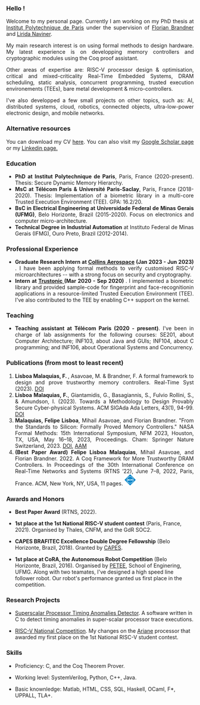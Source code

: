 
### Hello !

<div style="text-align: justify"> 

<p>Welcome to my personal page. Currently I am working on my PhD thesis at  <a href="https://www.ip-paris.fr/en">Institut Polytechnique de Paris</a> under the supervision of 
<a href="https://perso.telecom-paristech.fr/brandner/">Florian Brandner</a> and <a href="https://www.telecom-paris.fr/lirida-naviner?l=en">Lirida Naviner</a>.</p>

<p>My main research interest is on using formal methods to design hardware. My latest experience is on developping memory controllers and cryptographic modules using the Coq proof assistant. </p>

<p>Other areas of expertise are: RISC-V processor design & optimisation, critical and mixed-criticality Real-Time Embedded Systems, DRAM scheduling, static analysis, concurrent programming, trusted execution environements (TEEs), bare metal development & micro-controllers.</p>

<p>I've also developped a few small projects on other topics, such as: AI, distributed systems, cloud, robotics, connected objects, ultra-low-power electronic design, and mobile networks.</p>

</div>

### Alternative resources

<div style="text-align: justify"> 

<p>You can download my CV <a href="https://drive.google.com/file/d/1fKYhnXdA8HcoLMIbU-b36vtL8Se6CkI4/view?usp=drive_link"> here</a>. You can also visit my <a href="https://scholar.google.com/citations?user=05zNVBwAAAAJ&hl=en&oi=sra"> Google Scholar page </a> or my <a href="https://www.linkedin.com/in/felipe-lisboa/"> Linkedin page. </a> </p>

</div>

### Education

<div style="text-align: justify"> 

<ul>
<li> <strong>PhD at Institut Polytechnique de Paris</strong>, Paris, France (2020-present). Thesis: Secure Dynamic Memory Hierarchy.</li>
<li> <strong>MsC at Télécom Paris & Université Paris-Saclay</strong>, Paris, France  (2018-2020). Thesis: Implementation of a biometric library in a multi-core Trusted Execution Environment (TEE). GPA: 16.2/20.</li>
<li> <strong>BsC in Electrical Engineering at Universidade Federal de Minas Gerais (UFMG)</strong>, Belo Horizonte, Brazil (2015-2020). Focus on electronics and computer micro-architecture.</li>
<li> <strong>Technical Degree in Industrial Automation</strong> at Instituto Federal de Minas Gerais (IFMG), Ouro Preto, Brazil (2012-2014).</li>
</ul>

</div>

### Professional Experience

<div style="text-align: justify"> 

<ul>
<li> <strong> Graduate Research Intern at <a href="https://www.collinsaerospace.com/">Collins Aerospace</a> (Jan 2023 - Jun 2023) </strong>. I have been applying formal methods to verify customised RISC-V microarchitectures -- with a strong focus on security and cryptography. </li>

<li> <strong> Intern at <a href="https://www.trustonic.com/"> Trustonic </a> (Mar 2020 - Sep 2020) </strong>. I implemented a biometric library and provided sample-code for fingerprint and face-recognitionin applications in a resource-limited Trusted Execution Environment (TEE). I've also contributed to the TEE by enabling C++ support on the kernel. </li>
</ul>

</div>


### Teaching
<div style="text-align: justify"> 
<ul>
<li> <strong> Teaching assistant at Télécom Paris (2020 - present)</strong>. I've been in charge of lab assignments for the following courses: SE201, about Computer Architecture; INF103, about Java and GUIs; INF104, about C programming; and INF106, about Operational Systems and Concurrency.</li>
</ul>
</div>

### Publications (from most to least recent)

<div style="text-align: justify"> 

<ol>

<li> <strong> Lisboa Malaquias, F. </strong>, Asavoae, M. & Brandner, F. A formal framework to design and prove trustworthy memory controllers. Real-Time Syst (2023). 
<a href="https://link.springer.com/article/10.1007/s11241-023-09411-3#citeas"> DOI </a> </li>

<li> <strong> Lisboa Malaquias, F.</strong>, Giantamidis, G., Basagiannis, S., Fulvio Rollini, S., & Amundson, I. (2023). Towards a Methodology to Design Provably Secure Cyber-physical Systems. ACM SIGAda Ada Letters, 43(1), 94-99. <a href="https://dl.acm.org/doi/10.1145/3631483.3631499"> DOI </a> </li> 

<li> <strong> Malaquias, Felipe Lisboa</strong>, Mihail Asavoae, and Florian Brandner. "From the Standards to Silicon: Formally Proved Memory Controllers." NASA Formal Methods: 15th International Symposium, NFM 2023, Houston, TX, USA, May 16–18, 2023, Proceedings. Cham: Springer Nature Switzerland, 2023. 
<a href="https://link.springer.com/chapter/10.1007/978-3-031-33170-1_18"> DOI</a>, <a href="https://perso.telecom-paristech.fr/brandner/paper/nfm23-lisboa-aam.pdf">AAM</a></li>

<li> <strong> (Best Paper Award) </strong> <strong>Felipe Lisboa Malaquias</strong>, Mihail Asavoae, and Florian Brandner. 2022. A Coq Framework for More Trustworthy DRAM Controllers. In Proceedings of the 30th International Conference on Real-Time Networks and Systems (RTNS ’22), June 7–8, 2022, Paris, France. ACM, New York, NY, USA, 11 pages. 
<a href="https://dl.acm.org/doi/10.1145/3534879.3534907?cid=99660422484"> <img alt="acm" src="assets/img/acm.png" width="30" height="30"> </a> </li> 
</ol>

</div>

### Awards and Honors

- **Best Paper Award** (RTNS, 2022).

- **1st place at the 1st National RISC-V student contest** (Paris, France, 2021). Organised by Thales, CNFM, and the GdR SOC2.

- **CAPES BRAFITEC Excellence Double Degree Fellowship** (Belo Horizonte, Brazil, 2018). Granted by [CAPES](https://www.gov.br/capes/pt-br).

- **1st place at CoRA, the Autonomous Robot Competition** (Belo Horizonte, Brazil, 2016). Organised by [PETEE](http://www.petee.cpdee.ufmg.br/), School of Enginering, UFMG. Along with two teamates, I've designed a high speed line follower robot. Our robot's performance granted us first place in the competition. 

### Research Projects

- [Superscalar Processor Timing Anomalies Detector](https://github.com/felipelisboa-ml/RISC-V-competition). A software written in C to detect timing anomalies in super-scalar processor trace executions.

- [RISC-V National Competition](https://github.com/felipelisboa-ml/RISC-V-competition). My changes on the [Ariane](https://github.com/lowRISC/ariane) processor that awarded my first place on the 1st National RISC-V student contest.

### Skills

<!-- <div style="text-align: justify">  -->

- Proficiency: C, and the Coq Theorem Prover.

- Working level: SystemVerilog, Python, C++, Java.

- Basic knownledge: Matlab, HTML, CSS, SQL, Haskell, OCaml, F*, UPPALL, TLA+.
<!-- </div> -->	